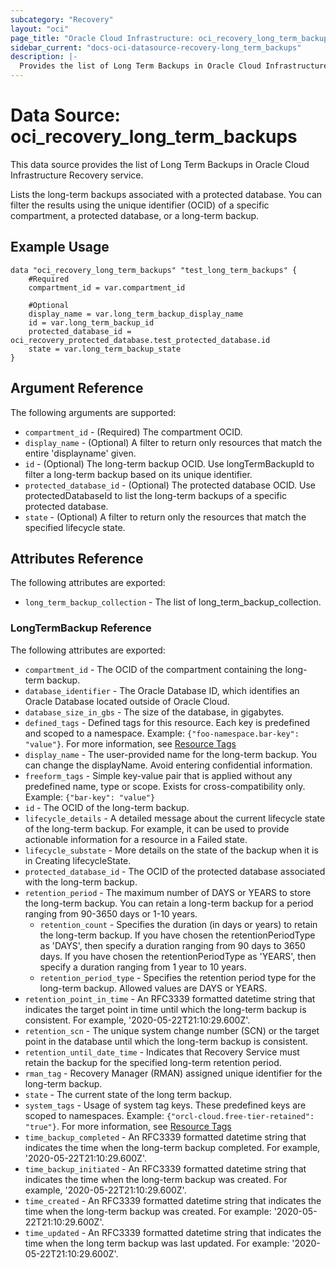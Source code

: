 ```yaml
---
subcategory: "Recovery"
layout: "oci"
page_title: "Oracle Cloud Infrastructure: oci_recovery_long_term_backups"
sidebar_current: "docs-oci-datasource-recovery-long_term_backups"
description: |-
  Provides the list of Long Term Backups in Oracle Cloud Infrastructure Recovery service
---
```


# Data Source: oci_recovery_long_term_backups
This data source provides the list of Long Term Backups in Oracle Cloud Infrastructure Recovery service.

Lists the long-term backups associated with a protected database. You can filter the results using the unique identifier (OCID) of a specific compartment, a protected database, or a long-term backup.


## Example Usage

```hcl
data "oci_recovery_long_term_backups" "test_long_term_backups" {
	#Required
	compartment_id = var.compartment_id

	#Optional
	display_name = var.long_term_backup_display_name
	id = var.long_term_backup_id
	protected_database_id = oci_recovery_protected_database.test_protected_database.id
	state = var.long_term_backup_state
}
```

## Argument Reference

The following arguments are supported:

* `compartment_id` - (Required) The compartment OCID.
* `display_name` - (Optional) A filter to return only resources that match the entire 'displayname' given.
* `id` - (Optional) The long-term backup OCID. Use longTermBackupId to filter a long-term backup based on its unique identifier.
* `protected_database_id` - (Optional) The protected database OCID. Use protectedDatabaseId to list the long-term backups of a specific protected database.
* `state` - (Optional) A filter to return only the resources that match the specified lifecycle state.


## Attributes Reference

The following attributes are exported:

* `long_term_backup_collection` - The list of long_term_backup_collection.

### LongTermBackup Reference

The following attributes are exported:

* `compartment_id` - The OCID of the compartment containing the long-term backup.
* `database_identifier` - The Oracle Database ID, which identifies an Oracle Database located outside of Oracle Cloud.
* `database_size_in_gbs` - The size of the database, in gigabytes.
* `defined_tags` - Defined tags for this resource. Each key is predefined and scoped to a namespace. Example: `{"foo-namespace.bar-key": "value"}`. For more information, see [Resource Tags](https://docs.oracle.com/en-us/iaas/Content/General/Concepts/resourcetags.htm) 
* `display_name` - The user-provided name for the long-term backup. You can change the displayName. Avoid entering confidential information.
* `freeform_tags` - Simple key-value pair that is applied without any predefined name, type or scope. Exists for cross-compatibility only. Example: `{"bar-key": "value"}` 
* `id` - The OCID of the long-term backup.
* `lifecycle_details` - A detailed message about the current lifecycle state of the long-term backup. For example, it can be used to provide actionable information for a resource in a Failed state.
* `lifecycle_substate` - More details on the state of the backup when it is in Creating lifecycleState. 
* `protected_database_id` - The OCID of the protected database associated with the long-term backup.
* `retention_period` - The maximum number of DAYS or YEARS to store the long-term backup. You can retain a long-term backup for a period ranging from 90-3650 days or 1-10 years.
	* `retention_count` - Specifies the duration (in days or years) to retain the long-term backup. If you have chosen the retentionPeriodType as 'DAYS', then specify a duration ranging from 90 days to 3650 days. If you have chosen the retentionPeriodType as 'YEARS', then specify a duration ranging from 1 year to 10 years.
	* `retention_period_type` - Specifies the retention period type for the long-term backup. Allowed values are DAYS or YEARS.
* `retention_point_in_time` - An RFC3339 formatted datetime string that indicates the target point in time until which the long-term backup is consistent. For example, '2020-05-22T21:10:29.600Z'.
* `retention_scn` - The unique system change number (SCN) or the target point in the database until which the long-term backup is consistent.
* `retention_until_date_time` - Indicates that Recovery Service must retain the backup for the specified long-term retention period.
* `rman_tag` - Recovery Manager (RMAN) assigned unique identifier for the long-term backup.
* `state` - The current state of the long term backup. 
* `system_tags` - Usage of system tag keys. These predefined keys are scoped to namespaces. Example: `{"orcl-cloud.free-tier-retained": "true"}`. For more information, see [Resource Tags](https://docs.oracle.com/en-us/iaas/Content/General/Concepts/resourcetags.htm) 
* `time_backup_completed` - An RFC3339 formatted datetime string that indicates the time when the long-term backup completed. For example, '2020-05-22T21:10:29.600Z'.
* `time_backup_initiated` - An RFC3339 formatted datetime string that indicates the time when the long-term backup was created. For example, '2020-05-22T21:10:29.600Z'.
* `time_created` - An RFC3339 formatted datetime string that indicates the time when the long-term backup was created. For example: '2020-05-22T21:10:29.600Z'. 
* `time_updated` - An RFC3339 formatted datetime string that indicates the time when the long term backup was last updated. For example: '2020-05-22T21:10:29.600Z'. 

